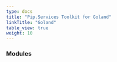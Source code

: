 ```yaml
---
type: docs
title: "Pip.Services Toolkit for Goland"
linkTitle: "Goland"
table_view: true
weight: 10
---
```


### Modules
